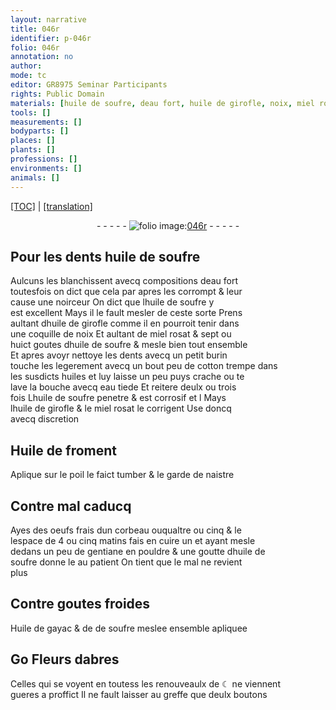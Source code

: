 ```yaml
---
layout: narrative
title: 046r
identifier: p-046r
folio: 046r
annotation: no
author:
mode: tc
editor: GR8975 Seminar Participants
rights: Public Domain
materials: [huile de soufre, deau fort, huile de girofle, noix, miel rosat, cotton, eau, Huile de froment, oeufs frais dun corbeau, gentiane, Huile de gayac, de soufre, Fleurs dabres]
tools: []
measurements: []
bodyparts: []
places: []
plants: []
professions: []
environments: []
animals: []
---
```


 <p><a href="{{ site.baseurl }}/diplomatic/">[TOC]</a> | <a href="{{ site.baseurl }}/texts/p-046r_tl/" target="_blank">[translation]</a></p><div class="folio" align="center">- - - - - <a href="http://gallica.bnf.fr/ark:/12148/btv1b10500001g/f97.item" target="_blank"><img src="https://cu-mkp.github.io/2017-workshop-edition/assets/photo-icon.png" alt="folio image: " style="display:inline-block; margin-bottom:-3px;"/>046r</a> - - - - - </div>  
  

## Pour les dents <span class="m">huile de soufre</span>

 
Aulcuns les blanchissent avecq compositions <span class="m">deau fort</span><br/> toutesfois on dict que cela par apres les corrompt & leur<br/> cause une noirceur On dict que l<span class="m">huile de soufre</span> y<br/> est excellent Mays il le fault mesler de ceste sorte Prens<br/> aultant d<span class="m">huile de girofle</span> comme il en pourroit tenir dans<br/> une coquille de <span class="m">noix</span> Et aultant de <span class="m">miel rosat</span> & sept ou<br/> huict goutes dhuile de soufre & mesle bien tout ensemble<br/> Et apres avoyr nettoye les dents avecq un petit burin<br/> touche les legerement avecq un <span class="del">bout</span> peu de <span class="m">cotton</span> trempe dans<br/> les susdicts huiles et luy laisse un peu puys crache ou te<br/> lave la bouche avecq <span class="m">eau</span> tiede Et reitere deulx ou trois<br/> fois L<span class="m">huile de soufre</span> penetre & est corrosif <span class="del">et l</span> Mays<br/> l<span class="m">huile de girofle</span> & le miel rosat le corrigent Use doncq<br/> avecq discretion
 
 
  

## <span class="m">Huile de froment</span>

 
Aplique sur le poil le faict tumber & le garde de naistre
 
 
  

## Contre mal caducq

 
Ayes des <span class="m">oeufs frais dun corbeau</span> <span class="del">ou</span>qualtre ou cinq & <span class="del">le</span><br/> lespace de 4 ou cinq matins fais en cuire un et ayant mesle<br/> dedans un peu de <span class="m">gentiane</span> en pouldre & une goutte d<span class="m">huile de<br/> soufre</span> donne le au patient On tient que le mal ne revient<br/> plus
 
 
  

## Contre goutes froides

 
<span class="m">Huile de gayac</span> & de <span class="m">de soufre</span> meslee ensemble apliquee
 
 
  

## <span class="del">Go</span> <span class="m">Fleurs dabres</span>

 
Celles qui se voyent en tout<span class="del">es</span><span class="add">s</span> les renouveaulx de ☾ ne viennent<br/> gueres a proffict Il ne fault laisser au greffe que deulx boutons
 
 
